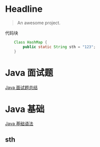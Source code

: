 # Headline

> An awesome project.

代码块
```java
	Class HashMap {	
		public static String sth = "123";
	}
```

# Java 面试题
[Java 面试题总结](/Java面试题/01.Java基础.md)

# Java 基础
[Java 基础语法](/java-base/01.win10系统下的java环境.md)

## sth